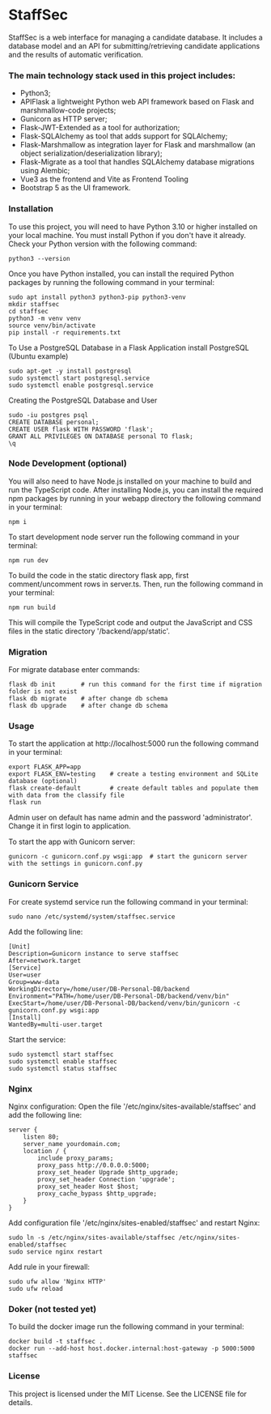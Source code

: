 # StaffSec

StaffSec is a web interface for managing a candidate database. It includes a database model and an API for submitting/retrieving candidate applications and the results of automatic verification.

### The main technology stack used in this project includes:

- Python3;
- APIFlask a lightweight Python web API framework based on Flask and marshmallow-code projects;
- Gunicorn as HTTP server;
- Flask-JWT-Extended as a tool for authorization;
- Flask-SQLAlchemy as tool that adds support for SQLAlchemy;
- Flask-Marshmallow as integration layer for Flask and marshmallow (an object serialization/deserialization library);
- Flask-Migrate as a tool that handles SQLAlchemy database migrations using Alembic;
- Vue3 as the frontend and Vite as Frontend Tooling
- Bootstrap 5 as the UI framework.

### Installation

To use this project, you will need to have Python 3.10 or higher installed on your local machine. You must install Python if you don't have it already.
Check your Python version with the following command:
```
python3 --version
```

Once you have Python installed, you can install the required Python packages by running the following command in your terminal:
```
sudo apt install python3 python3-pip python3-venv
mkdir staffsec
cd staffsec
python3 -m venv venv
source venv/bin/activate
pip install -r requirements.txt
```

To Use a PostgreSQL Database in a Flask Application install PostgreSQL (Ubuntu example)
```
sudo apt-get -y install postgresql
sudo systemctl start postgresql.service
sudo systemctl enable postgresql.service
```
Creating the PostgreSQL Database and User
```
sudo -iu postgres psql
CREATE DATABASE personal;
CREATE USER flask WITH PASSWORD 'flask';
GRANT ALL PRIVILEGES ON DATABASE personal TO flask;
\q
```

### Node Development (optional)

You will also need to have Node.js installed on your machine to build and run the TypeScript code.
After installing Node.js, you can install the required npm packages by running in your webapp directory the following command in your terminal:
```
npm i
```
To start development node server  run the following command in your terminal:
```
npm run dev
```
To build the code in the static directory flask app, first comment/uncomment rows in server.ts. 
Then, run the following command in your terminal:
```
npm run build
```
This will compile the TypeScript code and output the JavaScript and CSS files in the static directory '/backend/app/static'.

### Migration

For migrate database enter commands:
```
flask db init       # run this command for the first time if migration folder is not exist
flask db migrate    # after change db schema
flask db upgrade    # after change db schema
```

### Usage

To start the application at http://localhost:5000 run the following command in your terminal:
```
export FLASK_APP=app
export FLASK_ENV=testing    # create a testing environment and SQLite database (optional)
flask create-default        # create default tables and populate them with data from the classify file
flask run
```
Admin user on default has name admin and the password 'administrator'.
Change it in first login to application.

To start the app with Gunicorn server:
```
gunicorn -c gunicorn.conf.py wsgi:app  # start the gunicorn server with the settings in gunicorn.conf.py
```

### Gunicorn Service

For create systemd service run the following command in your terminal:
```
sudo nano /etc/systemd/system/staffsec.service
```
Add the following line:
```
[Unit]
Description=Gunicorn instance to serve staffsec
After=network.target
[Service]
User=user
Group=www-data
WorkingDirectory=/home/user/DB-Personal-DB/backend
Environment="PATH=/home/user/DB-Personal-DB/backend/venv/bin"
ExecStart=/home/user/DB-Personal-DB/backend/venv/bin/gunicorn -c gunicorn.conf.py wsgi:app
[Install]
WantedBy=multi-user.target
```
Start the service:
```
sudo systemctl start staffsec
sudo systemctl enable staffsec
sudo systemctl status staffsec
```

### Nginx

Nginx configuration:
Open the file '/etc/nginx/sites-available/staffsec' and add the following line:
```
server {
    listen 80;
    server_name yourdomain.com;
    location / {
        include proxy_params;
        proxy_pass http://0.0.0.0:5000;
        proxy_set_header Upgrade $http_upgrade;
        proxy_set_header Connection 'upgrade';
        proxy_set_header Host $host;
        proxy_cache_bypass $http_upgrade;
    }
}
```
Add configuration file '/etc/nginx/sites-enabled/staffsec' and restart Nginx:
```
sudo ln -s /etc/nginx/sites-available/staffsec /etc/nginx/sites-enabled/staffsec
sudo service nginx restart
```
Add rule in your firewall:
```
sudo ufw allow 'Nginx HTTP'
sudo ufw reload
```

### Doker (not tested yet)
To build the docker image run the following command in your terminal:
```
docker build -t staffsec .
docker run --add-host host.docker.internal:host-gateway -p 5000:5000 staffsec
```

### License
This project is licensed under the MIT License. See the LICENSE file for details.